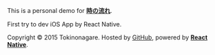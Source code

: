 This is a personal demo for **[時の流れ](http://tokinonagare.com)**.

First try to dev iOS App by React Native.

Copyright © 2015 Tokinonagare. Hosted by [GitHub](http://github.com/tokinonagare/), powered by **[React Native](http://facebook.github.io/react-native/)**.